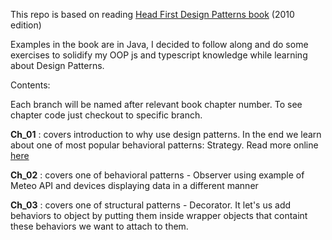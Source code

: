 This repo is based on reading [Head First Design Patterns book](https://www.oreilly.com/library/view/head-first-design/0596007124/) (2010 edition)

Examples in the book are in Java, I decided to follow along and do some exercises to solidify my OOP js and typescript knowledge while learning about Design Patterns.

Contents:

Each branch will be named after relevant book chapter number. To see chapter code just checkout to specific branch.

**Ch_01** : covers introduction to why use design patterns. In the end we learn about one of most popular behavioral patterns: Strategy. Read more online [here](https://refactoring.guru/design-patterns/strategy)

**Ch_02** : covers one of behavioral patterns - Observer using example of Meteo API and devices displaying data in a different manner

**Ch_03** : covers one of structural patterns - Decorator. It let's us add behaviors to object by putting them inside wrapper objects that containt these behaviors we want to attach to them.
